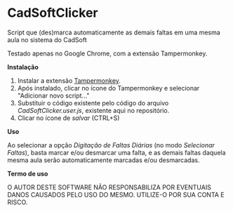 # CadSoftClicker
Script que (des)marca automaticamente as demais faltas em uma mesma aula no sistema do CadSoft

Testado apenas no Google Chrome, com a extensão Tampermonkey.

**Instalação**

1. Instalar a extensão [Tampermonkey](https://chrome.google.com/webstore/detail/tampermonkey/dhdgffkkebhmkfjojejmpbldmpobfkfo?hl=pt-BR).
2. Após instalado, clicar no ícone do Tampermonkey e selecionar "Adicionar novo script..."
3. Substituir o código existente pelo código do arquivo *CadSoftClicker.user.js*, existente aqui no repositório.
4. Clicar no ícone de *salvar* (CTRL+S)

**Uso**

Ao selecionar a opção *Digitação de Faltas Diárias* (no modo *Selecionar Faltas*), basta marcar e/ou desmarcar uma falta, e as demais faltas daquela mesma aula serão automaticamente marcadas e/ou desmarcadas.

**Termo de uso**

O AUTOR DESTE SOFTWARE NÃO RESPONSABILIZA POR EVENTUAIS DANOS CAUSADOS PELO USO DO MESMO. UTILIZE-O POR SUA CONTA E RISCO.
